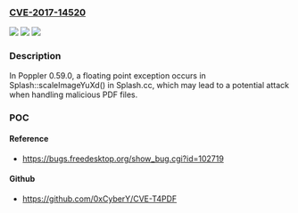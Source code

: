 ### [CVE-2017-14520](https://cve.mitre.org/cgi-bin/cvename.cgi?name=CVE-2017-14520)
![](https://img.shields.io/static/v1?label=Product&message=n%2Fa&color=blue)
![](https://img.shields.io/static/v1?label=Version&message=n%2Fa&color=blue)
![](https://img.shields.io/static/v1?label=Vulnerability&message=n%2Fa&color=brighgreen)

### Description

In Poppler 0.59.0, a floating point exception occurs in Splash::scaleImageYuXd() in Splash.cc, which may lead to a potential attack when handling malicious PDF files.

### POC

#### Reference
- https://bugs.freedesktop.org/show_bug.cgi?id=102719

#### Github
- https://github.com/0xCyberY/CVE-T4PDF


